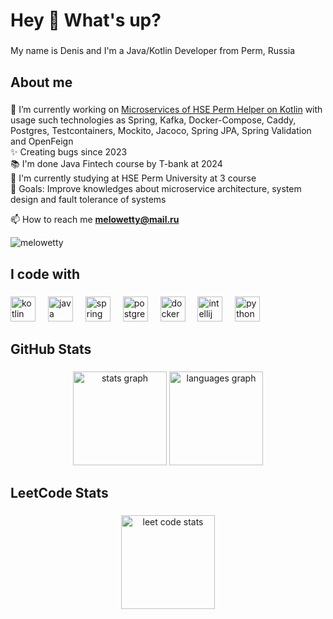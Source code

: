 <h1 align="left">Hey 👋 What's up?</h1>

###

<p align="left">My name is Denis and I'm a Java/Kotlin Developer from Perm, Russia</p>

###

<h2 align="left">About me</h2>

###

🔭 I’m currently working on [Microservices of HSE Perm Helper on Kotlin](https://github.com/HSE-Perm-Helper/) with usage such technologies as Spring, Kafka, Docker-Compose, Caddy, Postgres, Testcontainers, Mockito, Jacoco, Spring JPA, Spring Validation and OpenFeign<br>
✨ Creating bugs since 2023<br>
📚 I'm done Java Fintech course by T-bank at 2024<br>
🏫 I'm currently studying at HSE Perm University at 3 course<br>
🎯 Goals: Improve knowledges about microservice architecture, system design and fault tolerance of systems<br>

📫 How to reach me **melowetty@mail.ru**

<p align="left"> <img src="https://komarev.com/ghpvc/?username=melowetty&label=Profile%20views&color=0e75b6&style=flat" alt="melowetty" /> </p>

<p align="left"></p>

###

<h2 align="left">I code with</h2>

###

<div align="left">
  <img src="https://cdn.jsdelivr.net/gh/devicons/devicon/icons/kotlin/kotlin-original.svg" height="40" alt="kotlin logo"  />
  <img width="12" />
  <img src="https://cdn.jsdelivr.net/gh/devicons/devicon/icons/java/java-original.svg" height="40" alt="java logo"  />
  <img width="12" />
  <img src="https://cdn.jsdelivr.net/gh/devicons/devicon/icons/spring/spring-original.svg" height="40" alt="spring logo"  />
  <img width="12" />
  <img src="https://cdn.jsdelivr.net/gh/devicons/devicon/icons/postgresql/postgresql-original.svg" height="40" alt="postgresql logo"  />
  <img width="12" />
  <img src="https://cdn.jsdelivr.net/gh/devicons/devicon/icons/docker/docker-original.svg" height="40" alt="docker logo"  />
  <img width="12" />
  <img src="https://cdn.jsdelivr.net/gh/devicons/devicon/icons/intellij/intellij-original.svg" height="40" alt="intellij logo"  />
  <img width="12" />
  <img src="https://cdn.jsdelivr.net/gh/devicons/devicon/icons/python/python-original.svg" height="40" alt="python logo"  />
</div>

###

<h2 align="left">GitHub Stats</h2>

###

<div align="center">
  <img src="https://github-readme-stats.vercel.app/api?username=melowetty&hide_title=false&hide_rank=false&show_icons=true&include_all_commits=true&count_private=true&disable_animations=false&theme=dracula&locale=en&hide_border=false&order=1" height="150" alt="stats graph"  />
  <img src="https://github-readme-stats.vercel.app/api/top-langs?username=melowetty&locale=en&hide_title=false&layout=compact&card_width=320&langs_count=5&theme=dracula&hide_border=false&order=2" height="150" alt="languages graph"  />
</div>

###

<h2 align="left">LeetCode Stats</h2>

###
<div align="center"><img src="https://leetcard.jacoblin.cool/Melowetty" height="150" alt="leet code stats"/></div>
